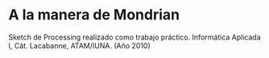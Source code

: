 A la manera de Mondrian
=======================

Sketch de Processing realizado como trabajo práctico.
Informática Aplicada I, Cát. Lacabanne, ATAM/IUNA. (Año 2010)